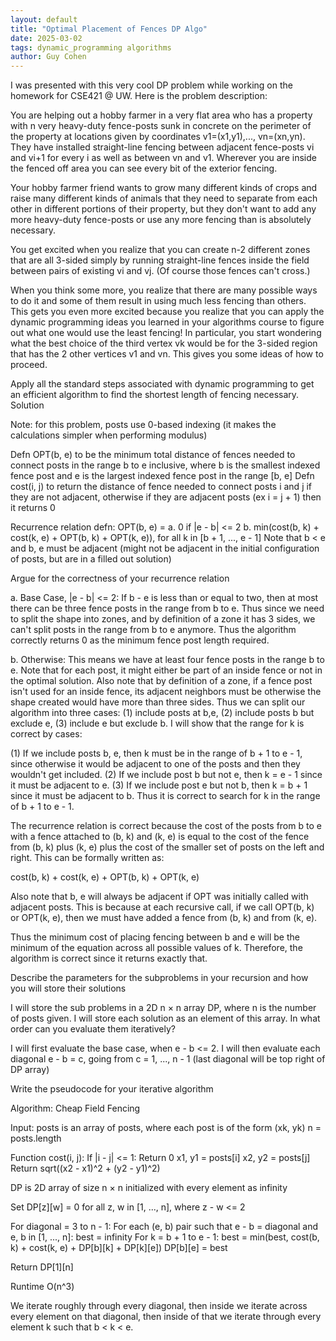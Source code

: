 ```yaml
---
layout: default
title: "Optimal Placement of Fences DP Algo"
date: 2025-03-02
tags: dynamic_programming algorithms
author: Guy Cohen
---
```



I was presented with this very cool DP problem while working on the homework for CSE421 @ UW. Here is the problem description:

You are helping out a hobby farmer in a very flat area who has a property with n very heavy-duty fence-posts sunk in concrete on the perimeter of the property at locations given by coordinates v1=(x1,y1),..., vn=(xn,yn). They have installed straight-line fencing between adjacent fence-posts vi and vi+1 for every i as well as between vn and v1. Wherever you are inside the fenced off area you can see every bit of the exterior fencing.

Your hobby farmer friend wants to grow many different kinds of crops and raise many different kinds of animals that they need to separate from each other in different portions of their property, but they don't want to add any more heavy-duty fence-posts or use any more fencing than is absolutely necessary.

You get excited when you realize that you can create n-2 different zones that are all 3-sided simply by running straight-line fences inside the field between pairs of existing vi and vj. (Of course those fences can't cross.)

When you think some more, you realize that there are many possible ways to do it and some of them result in using much less fencing than others. This gets you even more excited because you realize that you can apply the dynamic programming ideas you learned in your algorithms course to figure out what one would use the least fencing! In particular, you start wondering what the best choice of the third vertex vk would be for the 3-sided region that has the 2 other vertices v1 and vn. This gives you some ideas of how to proceed.

Apply all the standard steps associated with dynamic programming to get an efficient algorithm to find the shortest length of fencing necessary.
Solution

Note: for this problem, posts use 0-based indexing (it makes the calculations simpler when performing modulus)

Defn OPT(b, e) to be the minimum total distance of fences needed to connect posts in the range b to e inclusive, where b is the smallest indexed fence post and e is the largest indexed fence post in the range [b, e]
Defn cost(i, j) to return the distance of fence needed to connect posts i and j if they are not adjacent, otherwise if they are adjacent posts (ex i = j + 1) then it returns 0

Recurrence relation defn: OPT(b, e) =
a. 0 if |e - b| <= 2
b. min(cost(b, k) + cost(k, e) + OPT(b, k) + OPT(k, e)), for all k in [b + 1, ..., e - 1]
Note that b < e and b, e must be adjacent (might not be adjacent in the initial configuration of posts, but are in a filled out solution)

Argue for the correctness of your recurrence relation

a. Base Case, |e - b| <= 2: If b - e is less than or equal to two, then at most there can be three fence posts in the range from b to e. Thus since we need to split the shape into zones, and by definition of a zone it has 3 sides, we can't split posts in the range from b to e anymore. Thus the algorithm correctly returns 0 as the minimum fence post length required.

b. Otherwise: This means we have at least four fence posts in the range b to e. Note that for each post, it might either be part of an inside fence or not in the optimal solution. Also note that by definition of a zone, if a fence post isn't used for an inside fence, its adjacent neighbors must be otherwise the shape created would have more than three sides. Thus we can split our algorithm into three cases: (1) include posts at b,e, (2) include posts b but exclude e, (3) include e but exclude b. I will show that the range for k is correct by cases:

(1) If we include posts b, e, then k must be in the range of b + 1 to e - 1, since otherwise it would be adjacent to one of the posts and then they wouldn't get included.
(2) If we include post b but not e, then k = e - 1 since it must be adjacent to e.
(3) If we include post e but not b, then k = b + 1 since it must be adjacent to b.
Thus it is correct to search for k in the range of b + 1 to e - 1.

The recurrence relation is correct because the cost of the posts from b to e with a fence attached to (b, k) and (k, e) is equal to the cost of the fence from (b, k) plus (k, e) plus the cost of the smaller set of posts on the left and right. This can be formally written as:

cost(b, k) + cost(k, e) + OPT(b, k) + OPT(k, e)

Also note that b, e will always be adjacent if OPT was initially called with adjacent posts. This is because at each recursive call, if we call OPT(b, k) or OPT(k, e), then we must have added a fence from (b, k) and from (k, e).

Thus the minimum cost of placing fencing between b and e will be the minimum of the equation across all possible values of k. Therefore, the algorithm is correct since it returns exactly that.

Describe the parameters for the subproblems in your recursion and how you will store their solutions

I will store the sub problems in a 2D n × n array DP, where n is the number of posts given. I will store each solution as an element of this array.
In what order can you evaluate them iteratively?

I will first evaluate the base case, when e - b <= 2. I will then evaluate each diagonal e - b = c, going from c = 1, ..., n - 1 (last diagonal will be top right of DP array)

Write the pseudocode for your iterative algorithm

Algorithm: Cheap Field Fencing

Input: posts is an array of posts, where each post is of the form (xk, yk)
n = posts.length

Function cost(i, j):
    If |i - j| <= 1:
        Return 0
    x1, y1 = posts[i]
    x2, y2 = posts[j]
    Return sqrt((x2 - x1)^2 + (y2 - y1)^2)

DP is 2D array of size n × n initialized with every element as infinity

Set DP[z][w] = 0 for all z, w in [1, ..., n], where z - w <= 2

For diagonal = 3 to n - 1:
    For each (e, b) pair such that e - b = diagonal and e, b in [1, ..., n]:
        best = infinity
        For k = b + 1 to e - 1:
            best = min(best, cost(b, k) + cost(k, e) + DP[b][k] + DP[k][e])
        DP[b][e] = best

Return DP[1][n]


Runtime O(n^3)

We iterate roughly through every diagonal, then inside we iterate across every element on that diagonal, then inside of that we iterate through every element k such that b < k < e.
